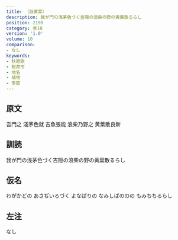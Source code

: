 ```yaml
---
title: （詠黄葉）
description: 我が門の浅茅色づく吉隠の浪柴の野の黄葉散るらし
position: 2190
category: 巻10
version: '1.0'
volume: 10
comparison:
- なし
keywords:
- 秋雑歌
- 桜井市
- 地名
- 植物
- 季節
---
```


## 原文

吾門之 淺茅色就 吉魚張能 浪柴乃野之 黄葉散良新

## 訓読

我が門の浅茅色づく吉隠の浪柴の野の黄葉散るらし

## 仮名

わがかどの あさぢいろづく よなばりの なみしばののの もみちちるらし

## 左注

なし
